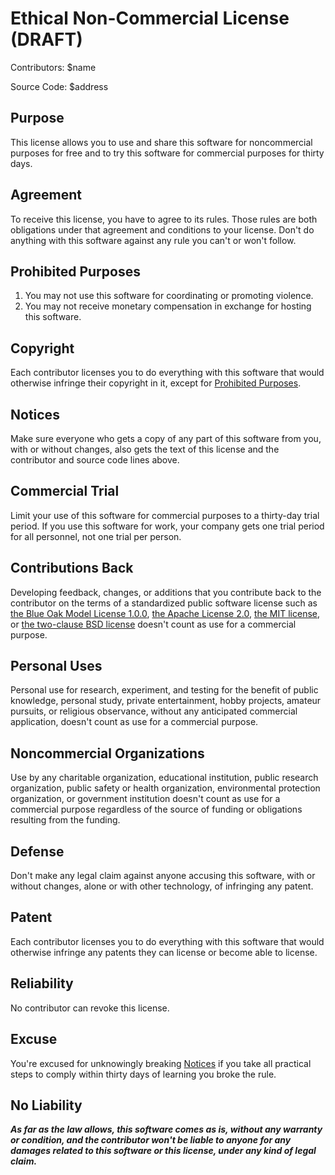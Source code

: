 # Ethical Non-Commercial License (DRAFT)

Contributors: $name

Source Code: $address

## Purpose

This license allows you to use and share this software for noncommercial purposes for free and to try this software for commercial purposes for thirty days.

## Agreement

To receive this license, you have to agree to its rules.  Those rules are both obligations under that agreement and conditions to your license. Don't do anything with this software against any rule you can't or won't follow.

## Prohibited Purposes

1. You may not use this software for coordinating or promoting violence.
2. You may not receive monetary compensation in exchange for hosting this software.

## Copyright

Each contributor licenses you to do everything with this software that would otherwise infringe their copyright in it, except for [Prohibited Purposes](#prohibited-purposes).

## Notices

Make sure everyone who gets a copy of any part of this software from you, with or without changes, also gets the text of this license and the contributor and source code lines above.

## Commercial Trial

Limit your use of this software for commercial purposes to a thirty-day trial period. If you use this software for work, your company gets one trial period for all personnel, not one trial per person.

## Contributions Back

Developing feedback, changes, or additions that you contribute back to the contributor on the terms of a standardized public software license such as [the Blue Oak Model License 1.0.0](https://blueoakcouncil.org/license/1.0.0), [the Apache License 2.0](https://www.apache.org/licenses/LICENSE-2.0.html), [the MIT license](https://spdx.org/licenses/MIT.html), or [the two-clause BSD license](https://spdx.org/licenses/BSD-2-Clause.html) doesn't count as use for a commercial purpose.

## Personal Uses

Personal use for research, experiment, and testing for the benefit of public knowledge, personal study, private entertainment, hobby projects, amateur pursuits, or religious observance, without any anticipated commercial application, doesn't count as use for a commercial purpose.

## Noncommercial Organizations

Use by any charitable organization, educational institution, public research organization, public safety or health organization, environmental protection organization, or government institution doesn't count as use for a commercial purpose regardless of the source of funding or obligations resulting from the funding.

## Defense

Don't make any legal claim against anyone accusing this software, with or without changes, alone or with other technology, of infringing any patent.

## Patent

Each contributor licenses you to do everything with this software that would otherwise infringe any patents they can license or become able to license.

## Reliability

No contributor can revoke this license.

## Excuse

You're excused for unknowingly breaking [Notices](#notices) if you take all practical steps to comply within thirty days of learning you broke the rule.

## No Liability

***As far as the law allows, this software comes as is, without any warranty or condition, and the contributor won't be liable to anyone for any damages related to this software or this license, under any kind of legal claim.***
